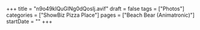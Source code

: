 +++
title = "n9o49klQuGINg0dQosIj.avif"
draft = false
tags = ["Photos"]
categories = ["ShowBiz Pizza Place"]
pages = ["Beach Bear (Animatronic)"]
startDate = ""
+++
